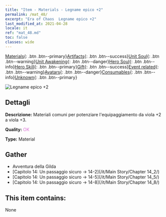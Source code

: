 ```yaml
---
title: "Item - Materials - Legname epico +2"
permalink: /mat_48/
excerpt: "Era of Chaos  Legname epico +2"
last_modified_at: 2021-04-28
locale: it
ref: "mat_48.md"
toc: false
classes: wide
---
```

 [Materials](/ItemsIT/){: .btn .btn--primary}[Artifacts](/ItemsIT/Artifacts/){: .btn .btn--success}[Unit Soul](/ItemsIT/UnitSoul/){: .btn .btn--warning}[Unit Awakening](/ItemsIT/UnitAwakening/){: .btn .btn--danger}[Hero Soul](/ItemsIT/HeroSoul/){: .btn .btn--info}[Hero Skill](/ItemsIT/HeroSkill/){: .btn .btn--primary}[Gift](/ItemsIT/Gift/){: .btn .btn--success}[Event related](/ItemsIT/Events/){: .btn .btn--warning}[Avatars](/ItemsIT/Avatars/){: .btn .btn--danger}[Consumables](/ItemsIT/Consumables/){: .btn .btn--info}[Unknown](/ItemsIT/Unknown/){: .btn .btn--primary}

 ![Legname epico +2](/images/t/i_cailiao_mucai2.png)

## Dettagli
 **Descrizione:** Materiali comuni per potenziare l'equipaggiamento da viola +2 a viola +3.

 **Quality:** <span style="color: #DA70D6">OK</span>

 **Type:** Material

## Gather

*    Avventura della Gilda 
*    [Capitolo 14: Un passaggio sicuro -> 14-2](/it/Main Story/Chapter 14_2/) 
*    [Capitolo 14: Un passaggio sicuro -> 14-5](/it/Main Story/Chapter 14_5/) 
*    [Capitolo 14: Un passaggio sicuro -> 14-8](/it/Main Story/Chapter 14_8/) 

## This item contains:

  None

